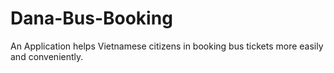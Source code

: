 # Dana-Bus-Booking
An Application helps Vietnamese citizens in booking bus tickets more easily and conveniently.
